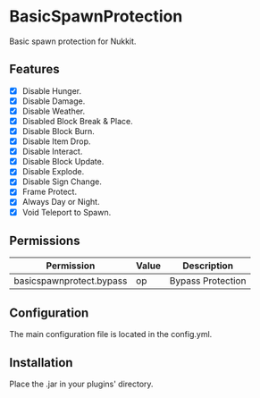 # BasicSpawnProtection
Basic spawn protection for Nukkit.

Features
---
- [x] Disable Hunger.
- [x] Disable Damage.
- [x] Disable Weather.
- [x] Disabled Block Break & Place.
- [x] Disable Block Burn.
- [x] Disable Item Drop.
- [x] Disable Interact.
- [x] Disable Block Update.
- [x] Disable Explode.
- [x] Disable Sign Change.
- [x] Frame Protect.
- [x] Always Day or Night.
- [x] Void Teleport to Spawn.

Permissions
---
| Permission                | Value | Description        |
|---------------------------|-------|--------------------|
| basicspawnprotect.bypass  | op    | Bypass Protection  |

Configuration
---
The main configuration file is located in the config.yml.

Installation
---
Place the .jar in your plugins' directory.